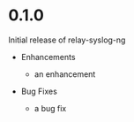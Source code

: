 # 0.1.0

Initial release of relay-syslog-ng

* Enhancements
  * an enhancement

* Bug Fixes
  * a bug fix
